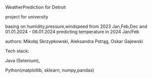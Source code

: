 WeatherPrediction for Detroit 

project for university

basing on humidity,pressure,windspeed from 2023 Jan,Feb,Dec and 01.01.2024 - 06.01.2024 predicting temperature in 2024 Jan/Feb

authors: Mikołaj Skrzypkowski, Aleksandra Pstrąg, Oskar Gajewski

Tech stack:

Java (Selenium),

Python(matplotlib, sklearn, numpy,pandas)
